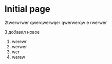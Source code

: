 # Initial page

2twerwrwer qwerqwerwqer qwerwerqw e rwerwer  


3 добавил новое

1. werewr
2. werwer
3. wer
4. werew







